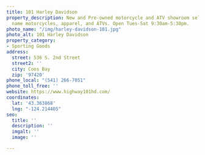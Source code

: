 ```yaml
---
title: 101 Harley Davidson
property_description: New and Pre-owned motorcycle and ATV showroom selling the signature
  name motorcycles, apparel, and ATVs. Open Tues-Sat 9:30am-5:30pm.
photo_name: "/img/harley-davidson-101.jpg"
photo_alt: 101 Harley Davidson
property_category:
- Sporting Goods
address:
  street: 536 S. 2nd Street
  street2: ''
  city: Coos Bay
  zip: '97420'
phone_local: "(541) 266-7051"
phone_toll_free: ''
website: https://www.highway101hd.com/
coordinates:
  lat: '43.363868'
  lng: "-124.214405"
seo:
  title: ''
  description: ''
  imgalt: ''
  image: ''

---
```

